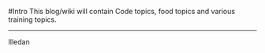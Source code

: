 #Intro
This blog/wiki will contain Code topics, food topics and various training topics.

----
Illedan
